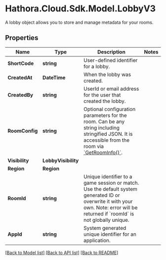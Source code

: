 # Hathora.Cloud.Sdk.Model.LobbyV3
A lobby object allows you to store and manage metadata for your rooms.

## Properties

Name | Type | Description | Notes
------------ | ------------- | ------------- | -------------
**ShortCode** | **string** | User-defined identifier for a lobby. | 
**CreatedAt** | **DateTime** | When the lobby was created. | 
**CreatedBy** | **string** | UserId or email address for the user that created the lobby. | 
**RoomConfig** | **string** | Optional configuration parameters for the room. Can be any string including stringified JSON. It is accessible from the room via [&#x60;GetRoomInfo()&#x60;](https://hathora.dev/api#tag/RoomV2/operation/GetRoomInfo). | 
**Visibility** | **LobbyVisibility** |  | 
**Region** | **Region** |  | 
**RoomId** | **string** | Unique identifier to a game session or match. Use the default system generated ID or overwrite it with your own. Note: error will be returned if &#x60;roomId&#x60; is not globally unique. | 
**AppId** | **string** | System generated unique identifier for an application. | 

[[Back to Model list]](../README.md#documentation-for-models) [[Back to API list]](../README.md#documentation-for-api-endpoints) [[Back to README]](../README.md)

